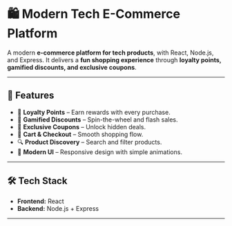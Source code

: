 

# 🛍️ Modern Tech E-Commerce Platform

A modern **e-commerce platform for tech products**, with React, Node.js, and Express. It delivers a **fun shopping experience** through **loyalty points, gamified discounts, and exclusive coupons**.

---

## 🚀 Features

* 🎯 **Loyalty Points** – Earn rewards with every purchase.
* 🎁 **Gamified Discounts** – Spin-the-wheel and flash sales.
* 💸 **Exclusive Coupons** – Unlock hidden deals.
* 🛒 **Cart & Checkout** – Smooth shopping flow.
* 🔍 **Product Discovery** – Search and filter products.
* 🌙 **Modern UI** – Responsive design with simple animations.

---

## 🛠️ Tech Stack

* **Frontend:** React
* **Backend:** Node.js + Express

---

